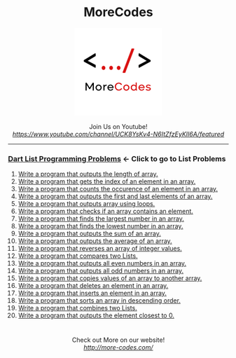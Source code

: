<h1 align="center">MoreCodes</h1>
<p align="center"> 
  <img src="/morecodescir.png"/>
</p>

<p align="center">
Join Us on Youtube! <br/>
<i><u>https://www.youtube.com/channel/UCK8YsKv4-N6ItZfzEyKlI6A/featured</u></i>
</p>

- - - -
### [Dart List Programming Problems](Lists/) <- Click to go to List Problems

1. <a href="https://github.com/ArjunAranetaCodes/MoreCodes-Dart/blob/master/Lists/problem1.dart" target="_blank">Write a program that outputs the length of array.</a>
2. <a href="https://github.com/ArjunAranetaCodes/MoreCodes-Dart/blob/master/Lists/problem2.dart" target="_blank">Write a program that gets the index of an element in an array.</a>
3. <a href="https://github.com/ArjunAranetaCodes/MoreCodes-Dart/blob/master/Lists/problem3.dart" target="_blank">Write a program that counts the occurence of an element in an array.</a>
4. <a href="https://github.com/ArjunAranetaCodes/MoreCodes-Dart/blob/master/Lists/problem4.dart" target="_blank">Write a program that outputs the first and last elements of an array.</a>
5. <a href="https://github.com/ArjunAranetaCodes/MoreCodes-Dart/blob/master/Lists/problem5.dart" target="_blank">Write a program that outputs array using loops.</a>
6. <a href="https://github.com/ArjunAranetaCodes/MoreCodes-Dart/blob/master/Lists/problem6.dart" target="_blank">Write a program that checks if an array contains an element.</a>
7. <a href="https://github.com/ArjunAranetaCodes/MoreCodes-Dart/blob/master/Lists/problem7.dart" target="_blank">Write a program that finds the largest number in an array.</a>
8. <a href="https://github.com/ArjunAranetaCodes/MoreCodes-Dart/blob/master/Lists/problem8.dart" target="_blank">Write a program that finds the lowest number in an array.</a>
9. <a href="https://github.com/ArjunAranetaCodes/MoreCodes-Dart/blob/master/Lists/problem9.dart" target="_blank">Write a program that outputs the sum of an array.</a>
10. <a href="https://github.com/ArjunAranetaCodes/MoreCodes-Dart/blob/master/Lists/problem10.dart" target="_blank">Write a program that outputs the average of an array.</a>
11. <a href="https://github.com/ArjunAranetaCodes/MoreCodes-Dart/blob/master/Lists/problem11.dart" target="_blank">Write a program that reverses an array of integer values.</a>
12. <a href="https://github.com/ArjunAranetaCodes/MoreCodes-Dart/blob/master/Lists/problem12.dart" target="_blank">Write a program that compares two Lists.</a>
13. <a href="https://github.com/ArjunAranetaCodes/MoreCodes-Dart/blob/master/Lists/problem13.dart" target="_blank">Write a program that outputs all even numbers in an array.</a>
14. <a href="https://github.com/ArjunAranetaCodes/MoreCodes-Dart/blob/master/Lists/problem14.dart" target="_blank">Write a program that outputs all odd numbers in an array.</a>
15. <a href="https://github.com/ArjunAranetaCodes/MoreCodes-Dart/blob/master/Lists/problem15.dart" target="_blank">Write a program that copies values of an array to another array.</a>
16. <a href="https://github.com/ArjunAranetaCodes/MoreCodes-Dart/blob/master/Lists/problem16.dart" target="_blank">Write a program that deletes an element in an array.</a>
17. <a href="https://github.com/ArjunAranetaCodes/MoreCodes-Dart/blob/master/Lists/problem17.dart" target="_blank">Write a program that inserts an element in an array.</a>
18. <a href="https://github.com/ArjunAranetaCodes/MoreCodes-Dart/blob/master/Lists/problem18.dart" target="_blank">Write a program that sorts an array in descending order.</a>
19. <a href="https://github.com/ArjunAranetaCodes/MoreCodes-Dart/blob/master/Lists/problem19.dart" target="_blank">Write a program that combines two Lists.</a>
20. <a href="https://github.com/ArjunAranetaCodes/MoreCodes-Dart/blob/master/Lists/problem20.dart" target="_blank">Write a program that outputs the element closest to 0.</a>

#

<p align="center">
Check out More on our website! <br/>
<i><u>http://more-codes.com/</u></i>
</p>
